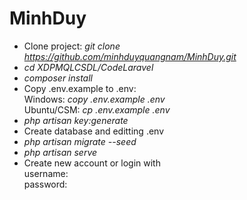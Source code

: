 # MinhDuy


- Clone project: *git clone https://github.com/minhduyquangnam/MinhDuy.git*
- *cd XDPMQLCSDL/CodeLaravel*
- *composer install*
- Copy .env.example to .env:<br/>
 Windows: *copy .env.example .env<br/>*
 Ubuntu/CSM: *cp .env.example .env<br/>*
- *php artisan key:generate*
- Create database and editting .env
- *php artisan migrate --seed*
- *php artisan serve*
- Create new account or login with <br/>
username:  <br/>
password: 